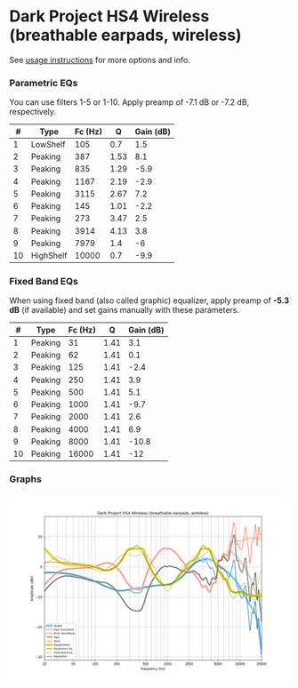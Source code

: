 # Dark Project HS4 Wireless (breathable earpads, wireless)
See [usage instructions](https://github.com/jaakkopasanen/AutoEq#usage) for more options and info.

### Parametric EQs
You can use filters 1-5 or 1-10. Apply preamp of -7.1 dB or -7.2 dB, respectively.

|   # | Type      |   Fc (Hz) |    Q |   Gain (dB) |
|-----|-----------|-----------|------|-------------|
|   1 | LowShelf  |       105 | 0.7  |         1.5 |
|   2 | Peaking   |       387 | 1.53 |         8.1 |
|   3 | Peaking   |       835 | 1.29 |        -5.9 |
|   4 | Peaking   |      1167 | 2.19 |        -2.9 |
|   5 | Peaking   |      3115 | 2.67 |         7.2 |
|   6 | Peaking   |       145 | 1.01 |        -2.2 |
|   7 | Peaking   |       273 | 3.47 |         2.5 |
|   8 | Peaking   |      3914 | 4.13 |         3.8 |
|   9 | Peaking   |      7979 | 1.4  |        -6   |
|  10 | HighShelf |     10000 | 0.7  |        -9.9 |

### Fixed Band EQs
When using fixed band (also called graphic) equalizer, apply preamp of **-5.3 dB** (if available) and set gains manually with these parameters.

|   # | Type    |   Fc (Hz) |    Q |   Gain (dB) |
|-----|---------|-----------|------|-------------|
|   1 | Peaking |        31 | 1.41 |         3.1 |
|   2 | Peaking |        62 | 1.41 |         0.1 |
|   3 | Peaking |       125 | 1.41 |        -2.4 |
|   4 | Peaking |       250 | 1.41 |         3.9 |
|   5 | Peaking |       500 | 1.41 |         5.1 |
|   6 | Peaking |      1000 | 1.41 |        -9.7 |
|   7 | Peaking |      2000 | 1.41 |         2.6 |
|   8 | Peaking |      4000 | 1.41 |         6.9 |
|   9 | Peaking |      8000 | 1.41 |       -10.8 |
|  10 | Peaking |     16000 | 1.41 |       -12   |

### Graphs
![](./Dark%20Project%20HS4%20Wireless%20(breathable%20earpads,%20wireless).png)

